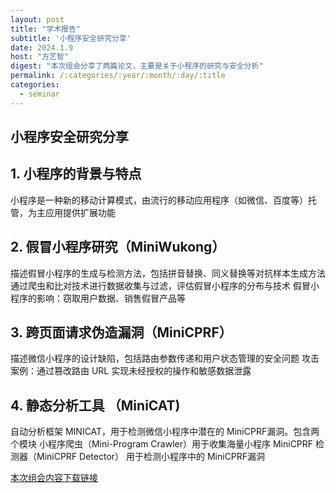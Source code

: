```yaml
---
layout: post
title: "学术报告"
subtitle: '小程序安全研究分享'
date: 2024.1.9
host: "方艺智"
digest: "本次组会分享了两篇论文，主要是关于小程序的研究与安全分析"
permalink: /:categories/:year/:month/:day/:title
categories:
  - seminar
---
```

## 小程序安全研究分享

## 1. 小程序的背景与特点
小程序是一种新的移动计算模式，由流行的移动应用程序（如微信、百度等）托管，为主应用提供扩展功能

## 2. 假冒小程序研究（MiniWukong）
描述假冒小程序的生成与检测方法，包括拼音替换、同义替换等对抗样本生成方法
通过爬虫和比对技术进行数据收集与过滤，评估假冒小程序的分布与技术
假冒小程序的影响：窃取用户数据、销售假冒产品等

## 3. 跨页面请求伪造漏洞（MiniCPRF）
描述微信小程序的设计缺陷，包括路由参数传递和用户状态管理的安全问题
攻击案例：通过篡改路由 URL 实现未经授权的操作和敏感数据泄露

## 4. 静态分析工具 （MiniCAT)
自动分析框架 MINICAT，用于检测微信小程序中潜在的 MiniCPRF漏洞。包含两个模块
小程序爬虫（Mini-Program Crawler）用于收集海量小程序
MiniCPRF 检测器（MiniCPRF Detector） 用于检测小程序中的 MiniCPRF漏洞


[本次组会内容下载链接](https://github.com/Lizhizhiyi/PPT/blob/main/files/20250109.pdf)
